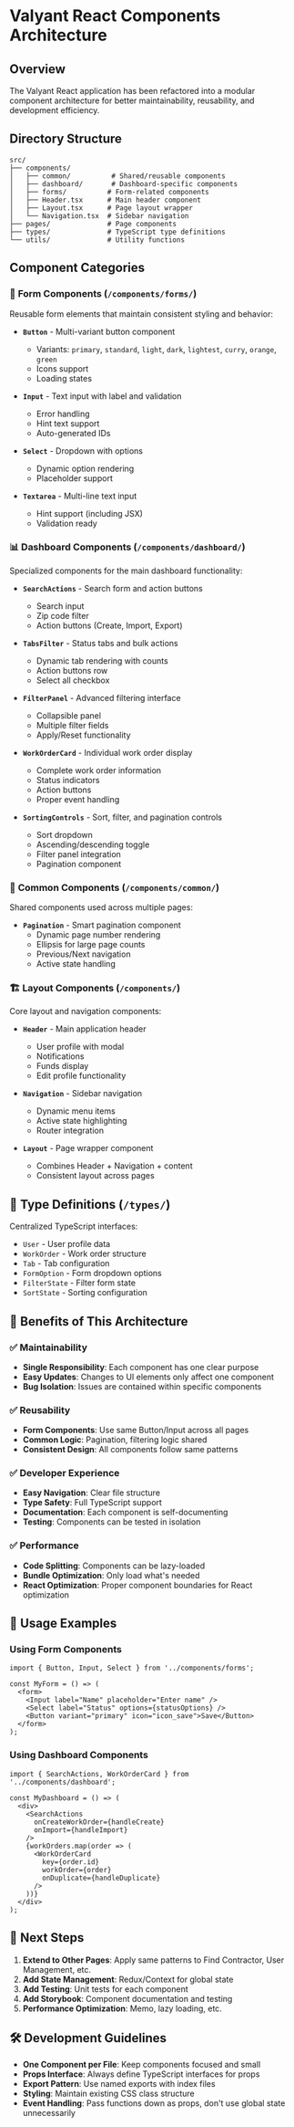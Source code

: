 # Valyant React Components Architecture

## Overview
The Valyant React application has been refactored into a modular component architecture for better maintainability, reusability, and development efficiency.

## Directory Structure

```
src/
├── components/
│   ├── common/          # Shared/reusable components
│   ├── dashboard/       # Dashboard-specific components  
│   ├── forms/          # Form-related components
│   ├── Header.tsx      # Main header component
│   ├── Layout.tsx      # Page layout wrapper
│   └── Navigation.tsx  # Sidebar navigation
├── pages/              # Page components
├── types/              # TypeScript type definitions
└── utils/              # Utility functions
```

## Component Categories

### 🎨 **Form Components** (`/components/forms/`)
Reusable form elements that maintain consistent styling and behavior:

- **`Button`** - Multi-variant button component
  - Variants: `primary`, `standard`, `light`, `dark`, `lightest`, `curry`, `orange`, `green`
  - Icons support
  - Loading states
  
- **`Input`** - Text input with label and validation
  - Error handling
  - Hint text support
  - Auto-generated IDs
  
- **`Select`** - Dropdown with options
  - Dynamic option rendering
  - Placeholder support
  
- **`Textarea`** - Multi-line text input
  - Hint support (including JSX)
  - Validation ready

### 📊 **Dashboard Components** (`/components/dashboard/`)
Specialized components for the main dashboard functionality:

- **`SearchActions`** - Search form and action buttons
  - Search input
  - Zip code filter  
  - Action buttons (Create, Import, Export)
  
- **`TabsFilter`** - Status tabs and bulk actions
  - Dynamic tab rendering with counts
  - Action buttons row
  - Select all checkbox
  
- **`FilterPanel`** - Advanced filtering interface
  - Collapsible panel
  - Multiple filter fields
  - Apply/Reset functionality
  
- **`WorkOrderCard`** - Individual work order display
  - Complete work order information
  - Status indicators
  - Action buttons
  - Proper event handling
  
- **`SortingControls`** - Sort, filter, and pagination controls
  - Sort dropdown
  - Ascending/descending toggle
  - Filter panel integration
  - Pagination component

### 🧩 **Common Components** (`/components/common/`)
Shared components used across multiple pages:

- **`Pagination`** - Smart pagination component
  - Dynamic page number rendering
  - Ellipsis for large page counts
  - Previous/Next navigation
  - Active state handling

### 🏗️ **Layout Components** (`/components/`)
Core layout and navigation components:

- **`Header`** - Main application header
  - User profile with modal
  - Notifications
  - Funds display
  - Edit profile functionality
  
- **`Navigation`** - Sidebar navigation
  - Dynamic menu items
  - Active state highlighting  
  - Router integration
  
- **`Layout`** - Page wrapper component
  - Combines Header + Navigation + content
  - Consistent layout across pages

## 📝 **Type Definitions** (`/types/`)
Centralized TypeScript interfaces:

- `User` - User profile data
- `WorkOrder` - Work order structure
- `Tab` - Tab configuration
- `FormOption` - Form dropdown options
- `FilterState` - Filter form state
- `SortState` - Sorting configuration

## 🔧 **Benefits of This Architecture**

### ✅ **Maintainability**
- **Single Responsibility**: Each component has one clear purpose
- **Easy Updates**: Changes to UI elements only affect one component
- **Bug Isolation**: Issues are contained within specific components

### ✅ **Reusability**
- **Form Components**: Use same Button/Input across all pages
- **Common Logic**: Pagination, filtering logic shared
- **Consistent Design**: All components follow same patterns

### ✅ **Developer Experience**
- **Easy Navigation**: Clear file structure
- **Type Safety**: Full TypeScript support
- **Documentation**: Each component is self-documenting
- **Testing**: Components can be tested in isolation

### ✅ **Performance**
- **Code Splitting**: Components can be lazy-loaded
- **Bundle Optimization**: Only load what's needed
- **React Optimization**: Proper component boundaries for React optimization

## 🚀 **Usage Examples**

### Using Form Components
```tsx
import { Button, Input, Select } from '../components/forms';

const MyForm = () => (
  <form>
    <Input label="Name" placeholder="Enter name" />
    <Select label="Status" options={statusOptions} />
    <Button variant="primary" icon="icon_save">Save</Button>
  </form>
);
```

### Using Dashboard Components
```tsx
import { SearchActions, WorkOrderCard } from '../components/dashboard';

const MyDashboard = () => (
  <div>
    <SearchActions 
      onCreateWorkOrder={handleCreate}
      onImport={handleImport} 
    />
    {workOrders.map(order => (
      <WorkOrderCard 
        key={order.id}
        workOrder={order}
        onDuplicate={handleDuplicate}
      />
    ))}
  </div>
);
```

## 🎯 **Next Steps**

1. **Extend to Other Pages**: Apply same patterns to Find Contractor, User Management, etc.
2. **Add State Management**: Redux/Context for global state
3. **Add Testing**: Unit tests for each component
4. **Add Storybook**: Component documentation and testing
5. **Performance Optimization**: Memo, lazy loading, etc.

## 🛠️ **Development Guidelines**

- **One Component per File**: Keep components focused and small
- **Props Interface**: Always define TypeScript interfaces for props
- **Export Pattern**: Use named exports with index files
- **Styling**: Maintain existing CSS class structure
- **Event Handling**: Pass functions down as props, don't use global state unnecessarily 